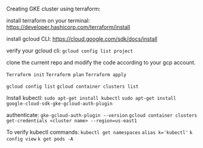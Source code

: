 Creating GKE cluster using terraform:

install terraform on your terminal: https://developer.hashicorp.com/terraform/install

install gcloud CLI: https://cloud.google.com/sdk/docs/install

verify your gcloud cli: `gcloud config list project`

clone the current repo and modify the code according to your gcp account.

`Terraform init`
`Terraform plan`
`Terraform apply`

`gcloud config list`
`gcloud container clusters list`

Install kubectl: 
`sudo apt-get install kubectl`
`sudo apt-get install google-cloud-sdk-gke-gcloud-auth-plugin`

authenticate: 
`gke-gcloud-auth-plugin --version`
`gcloud container clusters get-credentials <cluster name> --region=us-east1`

To verify kubectl commands: 
  `kubectl get namespaces`
  `alias k='kubectl'`
  `k config view`
  `k get pods -A`
